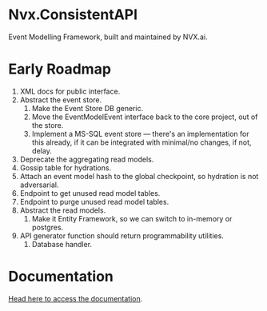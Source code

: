 # Nvx.ConsistentAPI

Event Modelling Framework, built and maintained by NVX.ai.

# Early Roadmap
1. XML docs for public interface.
1. Abstract the event store.
    1. Make the Event Store DB generic.
    1. Move the EventModelEvent interface back to the core project, out of the store.
    1. Implement a MS-SQL event store — there's an implementation for this already, if it can be integrated with minimal/no changes, if not, delay.
1. Deprecate the aggregating read models.
1. Gossip table for hydrations.
1. Attach an event model hash to the global checkpoint, so hydration is not adversarial.
1. Endpoint to get unused read model tables.
1. Endpoint to purge unused read model tables.
1. Abstract the read models.
    1. Make it Entity Framework, so we can switch to in-memory or postgres.
1. API generator function should return programmability utilities.
    1. Database handler.

# Documentation
[Head here to access the documentation](./docs/README.md).